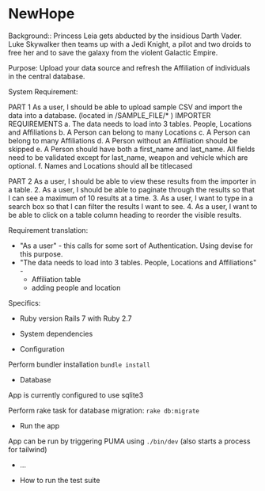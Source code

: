 # NewHope

Background::
 Princess Leia gets abducted by the insidious Darth Vader. Luke Skywalker then teams up with a Jedi Knight, a pilot and two droids to free her and to save the galaxy from the violent Galactic Empire.


Purpose:
Upload your data source and refresh the Affiliation of individuals in the central database.


System Requirement:

PART 1
As a user, I should be able to upload sample CSV and import the data into
a database. (located in /SAMPLE_FILE/* )
IMPORTER REQUIREMENTS
a. The data needs to load into 3 tables. People, Locations and
Affiliations
b. A Person can belong to many Locations
c. A Person can belong to many Affiliations
d. A Person without an Affiliation should be skipped
e. A Person should have both a first_name and last_name. All fields
need to be validated except for last_name, weapon and vehicle
which are optional.
f. Names and Locations should all be titlecased

PART 2
As a user, I should be able to view these results from the importer in a table.
2. As a user, I should be able to paginate through the results so that I can see a
maximum of 10 results at a time.
3. As a user, I want to type in a search box so that I can filter the results I want to see.
4. As a user, I want to be able to click on a table column heading to reorder the visible
results.


Requirement translation:

- "As a user" - this calls for some sort of Authentication. Using devise for this purpose.
- "The data needs to load into 3 tables. People, Locations and
Affiliations" - 
    - Affiliation table
    - adding people and location

Specifics:

* Ruby version
Rails 7 with Ruby 2.7

* System dependencies

* Configuration

Perform bundler installation
```bundle install```


* Database 

App is currently configured to use sqlite3

Perform rake task for database migration:
```rake db:migrate```


* Run the app

App can be run by triggering PUMA using 
```./bin/dev```
(also starts a process for tailwind)

* ...


* How to run the test suite
